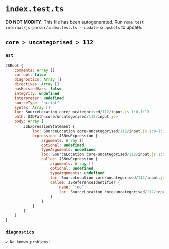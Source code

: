# `index.test.ts`

**DO NOT MODIFY**. This file has been autogenerated. Run `rome test internal/js-parser/index.test.ts --update-snapshots` to update.

## `core > uncategorised > 112`

### `ast`

```javascript
JSRoot {
	comments: Array []
	corrupt: false
	diagnostics: Array []
	directives: Array []
	hasHoistedVars: false
	integrity: undefined
	interpreter: undefined
	sourceType: "script"
	syntax: Array []
	loc: SourceLocation core/uncategorised/112/input.js 1:0-1:13
	path: UIDPath<core/uncategorised/112/input.js>
	body: Array [
		JSExpressionStatement {
			loc: SourceLocation core/uncategorised/112/input.js 1:0-1:13
			expression: JSNewExpression {
				arguments: Array []
				optional: undefined
				typeArguments: undefined
				loc: SourceLocation core/uncategorised/112/input.js 1:0-1:13
				callee: JSNewExpression {
					arguments: Array []
					optional: undefined
					typeArguments: undefined
					loc: SourceLocation core/uncategorised/112/input.js 1:4-1:13
					callee: JSReferenceIdentifier {
						name: "foo"
						loc: SourceLocation core/uncategorised/112/input.js 1:8-1:11 (foo)
					}
				}
			}
		}
	]
}
```

### `diagnostics`

```
✔ No known problems!

```
